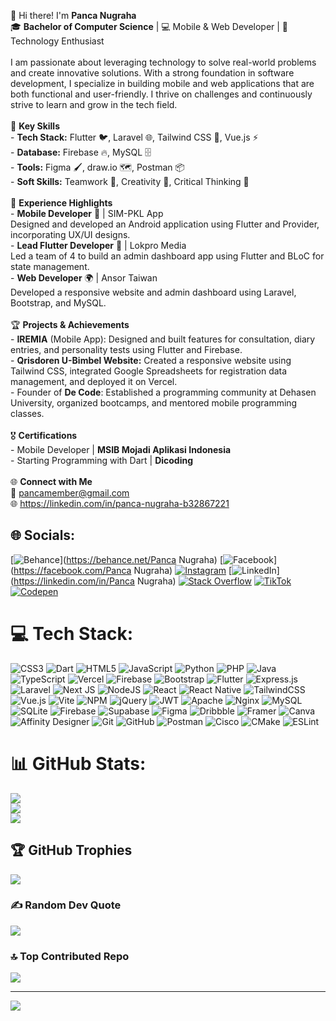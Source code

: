 👋 Hi there! I'm **Panca Nugraha**  <br>🎓 **Bachelor of Computer Science** | 💻 Mobile & Web Developer | 🚀 Technology Enthusiast  <br><br>I am passionate about leveraging technology to solve real-world problems and create innovative solutions. With a strong foundation in software development, I specialize in building mobile and web applications that are both functional and user-friendly. I thrive on challenges and continuously strive to learn and grow in the tech field.  <br><br>🌟 **Key Skills**  <br>- **Tech Stack:** Flutter 🐦, Laravel 🌐, Tailwind CSS 🎨, Vue.js ⚡  <br>- **Database:** Firebase 🔥, MySQL 🗄️  <br>- **Tools:** Figma 🖌️, draw.io 🗺️, Postman 📦  <br>- **Soft Skills:** Teamwork 🤝, Creativity 🎯, Critical Thinking 🧠  <br><br>💼 **Experience Highlights**  <br>- **Mobile Developer** 📱 | SIM-PKL App  <br>   Designed and developed an Android application using Flutter and Provider, incorporating UX/UI designs.  <br>- **Lead Flutter Developer** 🚀 | Lokpro Media  <br>   Led a team of 4 to build an admin dashboard app using Flutter and BLoC for state management.  <br>- **Web Developer** 🌍 | Ansor Taiwan  <br>   Developed a responsive website and admin dashboard using Laravel, Bootstrap, and MySQL.  <br><br>🏆 **Projects & Achievements**  <br>- **IREMIA** (Mobile App): Designed and built features for consultation, diary entries, and personality tests using Flutter and Firebase.  <br>- **Qrisdoren U-Bimbel Website:** Created a responsive website using Tailwind CSS, integrated Google Spreadsheets for registration data management, and deployed it on Vercel.  <br>- Founder of **De Code**: Established a programming community at Dehasen University, organized bootcamps, and mentored mobile programming classes.  <br><br>🎖️ **Certifications**  <br>- Mobile Developer | **MSIB Mojadi Aplikasi Indonesia**  <br>- Starting Programming with Dart | **Dicoding**  <br><br>🌐 **Connect with Me**  <br>📧 pancamember@gmail.com<br>🌐 https://linkedin.com/in/panca-nugraha-b32867221  


## 🌐 Socials:
[![Behance](https://img.shields.io/badge/Behance-1769ff?logo=behance&logoColor=white)](https://behance.net/Panca Nugraha) [![Facebook](https://img.shields.io/badge/Facebook-%231877F2.svg?logo=Facebook&logoColor=white)](https://facebook.com/Panca Nugraha) [![Instagram](https://img.shields.io/badge/Instagram-%23E4405F.svg?logo=Instagram&logoColor=white)](https://instagram.com/@nugraha.nca) [![LinkedIn](https://img.shields.io/badge/LinkedIn-%230077B5.svg?logo=linkedin&logoColor=white)](https://linkedin.com/in/Panca Nugraha) [![Stack Overflow](https://img.shields.io/badge/-Stackoverflow-FE7A16?logo=stack-overflow&logoColor=white)](https://stackoverflow.com/users/16404457) [![TikTok](https://img.shields.io/badge/TikTok-%23000000.svg?logo=TikTok&logoColor=white)](https://tiktok.com/@ahargunacnap) [![Codepen](https://img.shields.io/badge/Codepen-000000?style=for-the-badge&logo=codepen&logoColor=white)](https://codepen.io/@panca55) 

# 💻 Tech Stack:
![CSS3](https://img.shields.io/badge/css3-%231572B6.svg?style=for-the-badge&logo=css3&logoColor=white) ![Dart](https://img.shields.io/badge/dart-%230175C2.svg?style=for-the-badge&logo=dart&logoColor=white) ![HTML5](https://img.shields.io/badge/html5-%23E34F26.svg?style=for-the-badge&logo=html5&logoColor=white) ![JavaScript](https://img.shields.io/badge/javascript-%23323330.svg?style=for-the-badge&logo=javascript&logoColor=%23F7DF1E) ![Python](https://img.shields.io/badge/python-3670A0?style=for-the-badge&logo=python&logoColor=ffdd54) ![PHP](https://img.shields.io/badge/php-%23777BB4.svg?style=for-the-badge&logo=php&logoColor=white) ![Java](https://img.shields.io/badge/java-%23ED8B00.svg?style=for-the-badge&logo=openjdk&logoColor=white) ![TypeScript](https://img.shields.io/badge/typescript-%23007ACC.svg?style=for-the-badge&logo=typescript&logoColor=white) ![Vercel](https://img.shields.io/badge/vercel-%23000000.svg?style=for-the-badge&logo=vercel&logoColor=white) ![Firebase](https://img.shields.io/badge/firebase-%23039BE5.svg?style=for-the-badge&logo=firebase) ![Bootstrap](https://img.shields.io/badge/bootstrap-%238511FA.svg?style=for-the-badge&logo=bootstrap&logoColor=white) ![Flutter](https://img.shields.io/badge/Flutter-%2302569B.svg?style=for-the-badge&logo=Flutter&logoColor=white) ![Express.js](https://img.shields.io/badge/express.js-%23404d59.svg?style=for-the-badge&logo=express&logoColor=%2361DAFB) ![Laravel](https://img.shields.io/badge/laravel-%23FF2D20.svg?style=for-the-badge&logo=laravel&logoColor=white) ![Next JS](https://img.shields.io/badge/Next-black?style=for-the-badge&logo=next.js&logoColor=white) ![NodeJS](https://img.shields.io/badge/node.js-6DA55F?style=for-the-badge&logo=node.js&logoColor=white) ![React](https://img.shields.io/badge/react-%2320232a.svg?style=for-the-badge&logo=react&logoColor=%2361DAFB) ![React Native](https://img.shields.io/badge/react_native-%2320232a.svg?style=for-the-badge&logo=react&logoColor=%2361DAFB) ![TailwindCSS](https://img.shields.io/badge/tailwindcss-%2338B2AC.svg?style=for-the-badge&logo=tailwind-css&logoColor=white) ![Vue.js](https://img.shields.io/badge/vue.js-%2335495e.svg?style=for-the-badge&logo=vuedotjs&logoColor=%234FC08D) ![Vite](https://img.shields.io/badge/vite-%23646CFF.svg?style=for-the-badge&logo=vite&logoColor=white) ![NPM](https://img.shields.io/badge/NPM-%23CB3837.svg?style=for-the-badge&logo=npm&logoColor=white) ![jQuery](https://img.shields.io/badge/jquery-%230769AD.svg?style=for-the-badge&logo=jquery&logoColor=white) ![JWT](https://img.shields.io/badge/JWT-black?style=for-the-badge&logo=JSON%20web%20tokens) ![Apache](https://img.shields.io/badge/apache-%23D42029.svg?style=for-the-badge&logo=apache&logoColor=white) ![Nginx](https://img.shields.io/badge/nginx-%23009639.svg?style=for-the-badge&logo=nginx&logoColor=white) ![MySQL](https://img.shields.io/badge/mysql-4479A1.svg?style=for-the-badge&logo=mysql&logoColor=white) ![SQLite](https://img.shields.io/badge/sqlite-%2307405e.svg?style=for-the-badge&logo=sqlite&logoColor=white) ![Firebase](https://img.shields.io/badge/firebase-a08021?style=for-the-badge&logo=firebase&logoColor=ffcd34) ![Supabase](https://img.shields.io/badge/Supabase-3ECF8E?style=for-the-badge&logo=supabase&logoColor=white) ![Figma](https://img.shields.io/badge/figma-%23F24E1E.svg?style=for-the-badge&logo=figma&logoColor=white) ![Dribbble](https://img.shields.io/badge/Dribbble-EA4C89?style=for-the-badge&logo=dribbble&logoColor=white) ![Framer](https://img.shields.io/badge/Framer-black?style=for-the-badge&logo=framer&logoColor=blue) ![Canva](https://img.shields.io/badge/Canva-%2300C4CC.svg?style=for-the-badge&logo=Canva&logoColor=white) ![Affinity Designer](https://img.shields.io/badge/affinity%20desginer-%231B72BE.svg?style=for-the-badge&logo=affinity-designer&logoColor=white) ![Git](https://img.shields.io/badge/git-%23F05033.svg?style=for-the-badge&logo=git&logoColor=white) ![GitHub](https://img.shields.io/badge/github-%23121011.svg?style=for-the-badge&logo=github&logoColor=white) ![Postman](https://img.shields.io/badge/Postman-FF6C37?style=for-the-badge&logo=postman&logoColor=white) ![Cisco](https://img.shields.io/badge/cisco-%23049fd9.svg?style=for-the-badge&logo=cisco&logoColor=black) ![CMake](https://img.shields.io/badge/CMake-%23008FBA.svg?style=for-the-badge&logo=cmake&logoColor=white) ![ESLint](https://img.shields.io/badge/ESLint-4B3263?style=for-the-badge&logo=eslint&logoColor=white)
# 📊 GitHub Stats:
![](https://github-readme-stats.vercel.app/api?username=panca55&theme=dark&hide_border=false&include_all_commits=true&count_private=true)<br/>
![](https://github-readme-streak-stats.herokuapp.com/?user=panca55&theme=dark&hide_border=false)<br/>
![](https://github-readme-stats.vercel.app/api/top-langs/?username=panca55&theme=dark&hide_border=false&include_all_commits=true&count_private=true&layout=compact)

## 🏆 GitHub Trophies
![](https://github-profile-trophy.vercel.app/?username=panca55&theme=radical&no-frame=false&no-bg=true&margin-w=4)

### ✍️ Random Dev Quote
![](https://quotes-github-readme.vercel.app/api?type=vetical&theme=radical)

### 🔝 Top Contributed Repo
![](https://github-contributor-stats.vercel.app/api?username=panca55&limit=5&theme=dark&combine_all_yearly_contributions=true)

---
[![](https://visitcount.itsvg.in/api?id=panca55&icon=2&color=3)](https://visitcount.itsvg.in)

<!-- Proudly created with GPRM ( https://gprm.itsvg.in ) -->
